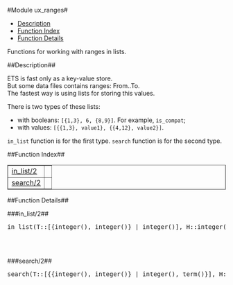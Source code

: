 

#Module ux_ranges#
* [Description](#description)
* [Function Index](#index)
* [Function Details](#functions)


Functions for working with ranges in lists.

<a name="description"></a>

##Description##




ETS is fast only as a key-value store.       
But some data files contains ranges: From..To.       
The fastest way is using lists for storing this values.



There is two types of these lists:
* with booleans: `[{1,3}, 6, {8,9}]`. For example, `is_compat`;
* with values: `[{{1,3}, value1}, {{4,12}, value2}]`.

`in_list` function is for the first type.
`search` function is for the second type.
<a name="index"></a>

##Function Index##


<table width="100%" border="1" cellspacing="0" cellpadding="2" summary="function index"><tr><td valign="top"><a href="#in_list-2">in_list/2</a></td><td></td></tr><tr><td valign="top"><a href="#search-2">search/2</a></td><td></td></tr></table>


<a name="functions"></a>

##Function Details##

<a name="in_list-2"></a>

###in_list/2##




<pre>in_list(T::[{integer(), integer()} | integer()], H::integer()) -&gt; boolean()</pre>
<br></br>


<a name="search-2"></a>

###search/2##




<pre>search(T::[{{integer(), integer()} | integer(), term()}], H::integer()) -&gt; boolean()</pre>
<br></br>


